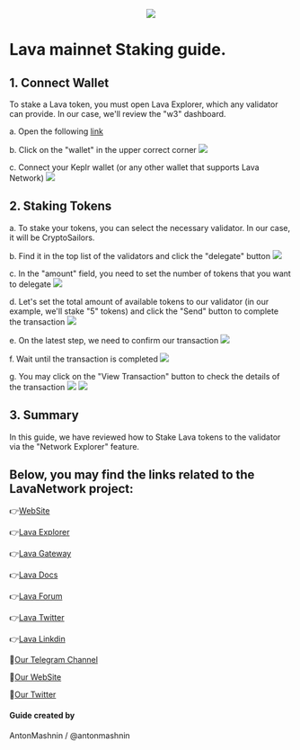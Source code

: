 <p align="center">
 <img src="https://i.postimg.cc/hG1HxXgg/66915118dfd6d4be2ac22f79-wordmark-full.png"/></a>
</p>

# Lava mainnet Staking guide.

## 1. Connect Wallet

To stake a Lava token, you must open Lava Explorer, which any validator can provide. In our case, we'll review the "w3" dashboard.

a. Open the following [link](https://lava-explorer.w3coins.io/Lava/staking)

b. Click on the "wallet" in the upper correct corner <img src="https://i.postimg.cc/XqGdMyY0/1.png"/></a>

c. Connect your Keplr wallet (or any other wallet that supports Lava Network) <img src="https://i.postimg.cc/hjSXnZKn/2.png"/></a>

## 2. Staking Tokens

a. To stake your tokens, you can select the necessary validator. In our case, it will be CryptoSailors.

b. Find it in the top list of the validators and click the "delegate" button <img src="https://i.postimg.cc/K8QgpyPb/3.png"/></a>

c. In the "amount" field, you need to set the number of tokens that you want to delegate  <img src="https://i.postimg.cc/kgRkfn36/4.png"/></a>

d. Let's set the total amount of available tokens to our validator (in our example, we'll stake "5" tokens) and click the "Send" button to complete the transaction <img src="https://i.postimg.cc/0Nph1cN9/5.png"/></a>

e. On the latest step, we need to confirm our transaction <img src="https://i.postimg.cc/P5DR12Y1/6.png"/></a>

f. Wait until the transaction is completed <img src="https://i.postimg.cc/63pcb02j/8.png"/></a>

g. You may click on the "View Transaction" button to check the details of the transaction <img src="https://i.postimg.cc/x1Q4yLR7/9.png"/></a> <img src="https://i.postimg.cc/Dfbj9xpH/10.png"/></a> 

## 3. Summary 

In this guide, we have reviewed how to Stake Lava tokens to the validator via the "Network Explorer" feature.

Below, you may find the links related to the LavaNetwork project:
---
👉[WebSite](https://bit.ly/3YB3YCg)

👉[Lava Explorer](https://lava-explorer.w3coins.io/uptime)

👉[Lava Gateway](https://bit.ly/3Yxc9Q4)

👉[Lava Docs](https://bit.ly/3QAhXpY)

👉[Lava Forum](https://community.lavanet.xyz/)

👉[Lava Twitter](https://twitter.com/lavanetxyz)

👉[Lava Linkdin](https://www.linkedin.com/company/lava-network)

🔰[Our Telegram Channel](https://t.me/CryptoSailorsAnn)

🔰[Our WebSite](cryptosailors.tech)

🔰[Our Twitter](https://twitter.com/Crypto_Sailors)

#### Guide created by 

AntonMashnin / @antonmashnin

